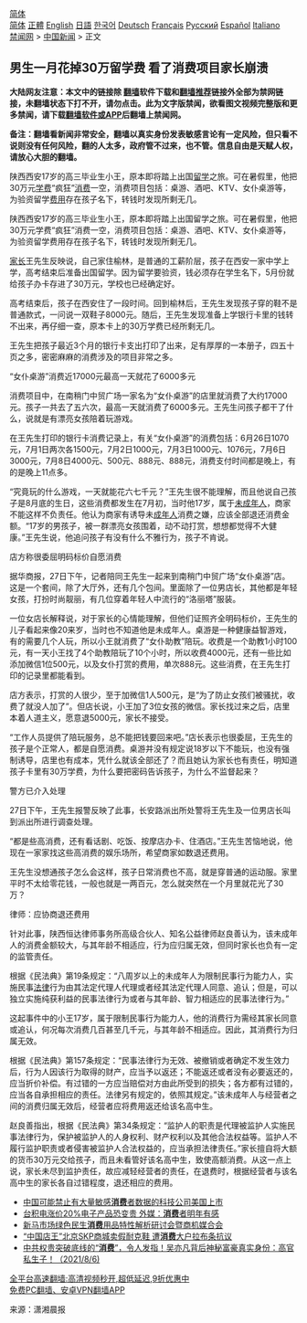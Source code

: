 <!-- 面包屑导航 --> <div class="breadcrumb"><!-- GTranslate: https://gtranslate.io/ -->  <div class="switcher notranslate">  <div class="selected">  <a href="#" onclick="return false;"> 简体</a>  </div>  <div class="option">  <a href="https://www.bannedbook.org" onclick="doGTranslate('zh-CN|zh-CN');jQuery('div.switcher div.selected a').html(jQuery(this).html());return false;" title="简体中文" class="nturl selected"> 简体</a>  <a href="https://www.bannedbook.org/zh-tw/" onclick="doGTranslate('zh-CN|zh-TW');jQuery('div.switcher div.selected a').html(jQuery(this).html());return false;" title="繁體中文" class="nturl"> 正體</a>  <a href="https://www.bannedbook.org/en/" onclick="doGTranslate('zh-CN|en');jQuery('div.switcher div.selected a').html(jQuery(this).html());return false;" title="English" class="nturl"> English</a>  <a href="https://www.bannedbook.org/ja/" onclick="doGTranslate('zh-CN|ja');jQuery('div.switcher div.selected a').html(jQuery(this).html());return false;" title="日本語" class="nturl"> 日語</a>  <a href="https://www.bannedbook.org/ko/" onclick="doGTranslate('zh-CN|ko');jQuery('div.switcher div.selected a').html(jQuery(this).html());return false;" title="한국어" class="nturl"> 한국어</a>  <a href="https://www.bannedbook.org/de/" onclick="doGTranslate('zh-CN|de');jQuery('div.switcher div.selected a').html(jQuery(this).html());return false;" title="Deutsch" class="nturl"> Deutsch</a>  <a href="https://www.bannedbook.org/fr/" onclick="doGTranslate('zh-CN|fr');jQuery('div.switcher div.selected a').html(jQuery(this).html());return false;" title="Français" class="nturl"> Français</a>  <a href="https://www.bannedbook.org/ru/" onclick="doGTranslate('zh-CN|ru');jQuery('div.switcher div.selected a').html(jQuery(this).html());return false;" title="Русский" class="nturl"> Русский</a>  <a href="https://www.bannedbook.org/es/" onclick="doGTranslate('zh-CN|es');jQuery('div.switcher div.selected a').html(jQuery(this).html());return false;" title="Español" class="nturl"> Español</a>  <a href="https://www.bannedbook.org/it/" onclick="doGTranslate('zh-CN|it');jQuery('div.switcher div.selected a').html(jQuery(this).html());return false;" title="Italiano" class="nturl"> Italiano</a>  </div>  </div>      <div class='breadcrumb-sub'><!-- Breadcrumb NavXT 6.3.0 --> <a href="https://www.bannedbook.org/" class="home">禁闻网</a> &gt; <a href="https://www.bannedbook.org/bnews/cnnews/" class="category">中国新闻</a> &gt; 正文</div></div><h2>男生一月花掉30万留学费 看了消费项目家长崩溃</h2> <p class="notice"><b>大陆网友注意：本文中的链接除 <a href="https://github.com/bannedbook/fanqiang" >翻墙</a>软件下载和<a href="https://github.com/killgcd/justmysocks/blob/master/README.md">翻墙推荐</a>链接外全部为禁网链接，未翻墙状态下打不开，请勿点击。此为文字版禁闻，欲看图文视频完整版和更多禁闻，请下载<a href="https://github.com/bannedbook/fanqiang">翻墙软件或APP</a>后翻墙上禁闻网。</p><p>备注：翻墙看新闻非常安全，翻墙以真实身份发表敏感言论有一定风险，但只看不说则没有任何风险，翻的人太多，政府管不过来，也不管。信息自由是天赋人权，请放心大胆的翻墙。</b></p>  <div class="entry"> <p id="summary">陕西西安17岁的高三毕业生小王，原本即将踏上出国<a href="https://www.bannedbook.org/bnews/tag/%E7%95%99%E5%AD%A6/" class="st_tag internal_tag" rel="tag" title="标签 留学 下的日志">留学</a>之旅。可在暑假里，他把30万元<a href="https://www.bannedbook.org/bnews/tag/%E5%AD%A6%E8%B4%B9/" class="st_tag internal_tag" rel="tag" title="标签 学费 下的日志">学费</a>“疯狂”<a href="https://www.bannedbook.org/bnews/tag/%e6%b6%88%e8%b4%b9/" class="st_tag internal_tag" rel="tag" title="标签 消费 下的日志">消费</a>一空，消费项目包括：桌游、酒吧、KTV、女仆桌游等，为验资留学<a href="https://www.bannedbook.org/bnews/tag/%E8%B4%B9%E7%94%A8/" class="st_tag internal_tag" rel="tag" title="标签 费用 下的日志">费用</a>存在孩子名下，转钱时发现所剩无几。</p> <p>陕西西安17岁的高三毕业生小王，原本即将踏上出国留学之旅。可在暑假里，他把30万元学费“疯狂”消费一空，消费项目包括：桌游、酒吧、KTV、女仆桌游等，为验资留学费用存在孩子名下，转钱时发现所剩无几。</p> <p><a href="https://www.bannedbook.org/bnews/tag/%E5%AE%B6%E9%95%BF/" class="st_tag internal_tag" rel="tag" title="标签 家长 下的日志">家长</a>王先生反映说，自己家住榆林，是普通的工薪阶层，孩子在西安一家中学上学，高考结束后准备出国留学。因为留学要验资，钱必须存在学生名下，5月份就给孩子办卡存进了30万元，学校也已经确定好。</p> <p>高考结束后，孩子在西安住了一段时间。回到榆林后，王先生发现孩子穿的鞋不是普通款式，一问说一双鞋子8000元。随后，王先生发现准备上学银行卡里的钱转不出来，再仔细一查，原本卡上的30万学费已经所剩无几。</p> <p>王先生把孩子最近3个月的银行卡支出打印了出来，足有厚厚的一本册子，四五十页之多，密密麻麻的消费涉及的项目非常之多。</p> <p>“女仆桌游”消费近17000元最高一天就花了6000多元</p>  <p>消费项目中，在南稍门中贸广场一家名为“女仆桌游”的店里就消费了大约17000元。孩子一共去了五六次，最高一天就消费了6000多元。王先生问孩子都干了什么，说就是有漂亮女孩陪着玩游戏。</p> <p>在王先生打印的银行卡消费记录上，有关“女仆桌游”的消费包括：6月26日1070元，7月1日两次各1500元，7月2日1000元，7月3日1000元、1076元，7月6日3000元，7月8日4000元、500元、888元、888元，消费支付时间都是晚上，有的是晚上11点多。</p> <p>“究竟玩的什么游戏，一天就能花六七千元？”王先生很不能理解，而且他说自己孩子是8月底的生日，这些消费都发生在7月初，当时他17岁，属于<a href="https://www.bannedbook.org/bnews/tag/%E6%9C%AA%E6%88%90%E5%B9%B4%E4%BA%BA/" class="st_tag internal_tag" rel="tag" title="标签 未成年人 下的日志">未成年人</a>，商家不能这样不负责任。他认为商家有诱导未<a href="https://www.bannedbook.org/bnews/tag/%E6%88%90%E5%B9%B4%E4%BA%BA/" class="st_tag internal_tag" rel="tag" title="标签 成年人 下的日志">成年人</a>消费之嫌，应该全部退还消费金额。“17岁的男孩子，被一群漂亮女孩围着，动不动打赏，想想都觉得不大健康。”王先生说，他追问孩子有没有什么不雅行为，孩子不肯说。</p> <p>店方称很委屈明码标价自愿消费</p> <p>据华商报，27日下午，记者陪同王先生一起来到南稍门中贸广场“女仆桌游”店。这是一个套间，除了大厅外，还有几个包间。里面除了一位男店长，其他都是年轻女孩，打扮时尚靓丽，有几位穿着年轻人中流行的“洛丽塔”服装。</p> <p>一位女店长解释说，对于家长的心情能理解，但他们证照齐全明码标价，王先生的儿子看起来像20来岁，当时也不知道他是未成年人。桌游是一种健康益智游戏，有的需要几个人玩，所以小王就消费了“女仆助教”陪玩。收费是一个助教1小时100元，有一天小王找了4个助教陪玩了10个小时，所以收费4000元，还有一些比如添加微信1位500元，以及女仆打赏的费用，单次888元。这些消费，在王先生打印的记录里都能看到。</p>  <p>店方表示，打赏的人很少，至于加微信1人500元，是“为了防止女孩们被骚扰，收费了就没人加了”。但店长说，小王加了3位女孩的微信。家长找过来之后，店里本着人道主义，愿意退5000元，家长不接受。</p> <p>“工作人员提供了陪玩服务，总不能把钱要回来吧。”店长表示也很委屈，王先生的孩子是个正常人，都是自愿消费。桌游并没有规定说18岁以下不能玩，也没有强制诱导，店里也有成本，凭什么就该全部还了？而且她认为家长也有责任，明知道孩子卡里有30万学费，为什么要把密码告诉孩子，为什么不监督起来？</p> <p>警方已介入处理</p> <p>27日下午，王先生报警反映了此事，长安路派出所处警将王先生及一位男店长叫到派出所进行调查处理。</p> <p>“都是些高消费，还有看话剧、吃饭、按摩店办卡、住酒店。”王先生苦恼地说，他现在一家家找这些高消费的娱乐场所，希望商家如数退还费用。</p> <p>王先生没想通孩子怎么会这样，孩子日常消费也不高，就是穿普通的运动服。家里平时不太给零花钱，一般也就是一两百元，怎么就突然在一个月里就花光了30万？</p>  <p>律师：应协商退还费用</p> <p>针对此事，陕西恒达律师事务所高级合伙人、知名公益律师赵良善认为，该未成年人的消费金额较大，与其年龄不相适应，行为应归属无效，但同时家长也负有一定的监管责任。</p> <p>根据《民法典》第19条规定：“八周岁以上的未成年人为限制民事行为能力人，实施民事<a href="https://www.bannedbook.org/bnews/tag/%e6%b3%95%e5%be%8b/" class="st_tag internal_tag" rel="tag" title="标签 法律 下的日志">法律</a>行为由其法定代理人代理或者经其法定代理人同意、追认；但是，可以独立实施纯获利益的民事法律行为或者与其年龄、智力相适应的民事法律行为。”</p> <p>这起事件中的小王17岁，属于限制民事行为能力人，他的消费行为需经其家长同意或追认，何况每次消费几百甚至几千元，与其年龄不相适应。因此，其消费行为归属无效。</p> <p>根据《民法典》第157条规定：“民事法律行为无效、被撤销或者确定不发生效力后，行为人因该行为取得的财产，应当予以返还；不能返还或者没有必要返还的，应当折价补偿。有过错的一方应当赔偿对方由此所受到的损失；各方都有过错的，应当各自承担相应的责任。法律另有规定的，依照其规定。”该未成年人与经营者之间的消费归属无效后，经营者应将费用返还给该名高中生。</p> <p>赵良善指出，根据《民法典》第34条规定：“监护人的职责是代理被监护人实施民事法律行为，保护被监护人的人身权利、财产权利以及其他合法权益等。监护人不履行监护职责或者侵害被监护人合法权益的，应当承担法律责任。”家长擅自将大额的货币30万元交给孩子，而且未看管好该名高中生，致使高额消费。从这一点上说，家长未尽到监护责任，故应减轻经营者的责任，在退费时，根据经营者与该名高中生的家长各自过错程度，退还相应的费用。</p>  <ul class='op-related-articles' title='相关阅读'> <li><a href='https://www.bannedbook.org/bnews/ssgc/20210827/1614553.html' target='_blank'>中国可能禁止有大量敏感<b>消费</b>者数据的科技公司美国上市</a></li> <li><a href='https://www.bannedbook.org/bnews/cnnews/20210827/1614052.html' target='_blank'>台积电涨价20%电子产品恐变贵 外媒：<b>消费</b>者明年有感</a></li> <li><a href='https://www.bannedbook.org/bnews/taiwannews/20210826/1613596.html' target='_blank'>新马市场绿色民生<b>消费</b>用品特性解析研讨会暨商机媒合会</a></li> <li><a href='https://www.bannedbook.org/bnews/cbnews/20210826/1613199.html' target='_blank'>“中国店王”北京SKP商城卖假耐克鞋 遭<b>消费</b>大户拉布条抗议</a></li> <li><a href='https://www.bannedbook.org/bnews/bannedvideo/20210806/1611173.html' target='_blank'>中共权贵突破底线的“<b>消费</b>”，令人发指！吴亦凡背后神秘富豪真实身份：高官私生子！（2021/8/6)</a></li> </ul> <p class="texttj"> <a href="https://github.com/bannedbook/fanqiang/wiki/V2ray%E6%9C%BA%E5%9C%BA" target="_blank">全平台高速翻墙:高清视频秒开,超低延迟,9折优惠中</a><br/> <a href="https://github.com/bannedbook/fanqiang/wiki/%E7%A6%81%E9%97%BB%E7%BD%91%E5%AE%89%E5%8D%93%E7%BF%BB%E5%A2%99%E6%96%B0%E9%97%BBAPP" target="_blank">免费PC翻墙、安卓VPN翻墙APP</a></p><p> 来源：潇湘晨报 </p><a name='sharetosocial'></a>  <div style="margin-bottom:5px;padding-bottom:5px;clear:both"> <div id="archive-pix-1" class="banner-ads"> <!-- AuctionX Display platform tag START --> <div id="26318x728x90x621x_ADSLOT2" clicktrack="%%CLICK_URL_ESC%%"></div> <!-- AuctionX Display platform tag END --> </div> <div id="archive-pix-2" class="banner-ads"> <!-- AuctionX Display platform tag START --> <div id="26315x300x250x621x_ADSLOT2" clicktrack="%%CLICK_URL_ESC%%"></div> <!-- AuctionX Display platform tag END --> </div> </div>  <div id="archive-pix-1" class="banner-ads"> <!-- AuctionX Display platform tag START --> <div id="26318x728x90x621x_ADSLOT3" clicktrack="%%CLICK_URL_ESC%%"></div> <!-- AuctionX Display platform tag END --> </div> </div><!--END ENTRY--> 